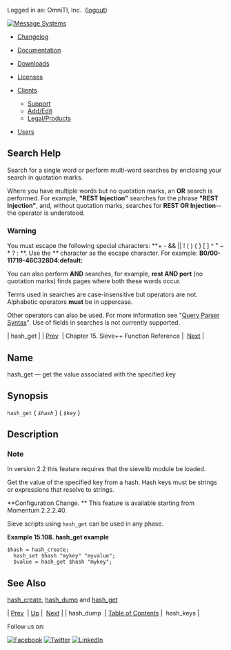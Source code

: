 Logged in as: OmniTI, Inc.  ([logout](https://support.messagesystems.com/logout.php))

[![Message Systems](https://support.messagesystems.com/images/ms-white205.png)](https://support.messagesystems.com/start.php) 

*   [Changelog](https://support.messagesystems.com/start.php?show=changelog)
*   [Documentation](https://support.messagesystems.com/docs/)
*   [Downloads](https://support.messagesystems.com/start.php)

*   [Licenses](https://support.messagesystems.com/license_summary.php)
*   <a href="">Clients</a>
    *   [Support](https://support.messagesystems.com/cs.php)
    *   [Add/Edit](https://support.messagesystems.com/edit_client.php)
    *   [Legal/Products](https://support.messagesystems.com/edit_products.php)
*   [Users](https://support.messagesystems.com/edit_customer.php)

## Search Help

Search for a single word or perform multi-word searches by enclosing your search in quotation marks.

Where you have multiple words but no quotation marks, an **OR** search is performed. For example, **"REST Injection"** searches for the phrase **"REST Injection"**, and, without quotation marks, searches for **REST OR Injection**--the operator is understood.

### Warning

You must escape the following special characters: **+ - && || ! ( ) { } [ ] ^ " ~ * ? : \**. Use the **\** character as the escape character. For example: **B0/00-11719-46C328D4\:default\:**

You can also perform **AND** searches, for example, **rest AND port** (no quotation marks) finds pages where both these words occur.

Terms used in searches are case-insensitive but operators are not. Alphabetic operators **must** be in uppercase.

Other operators can also be used. For more information see "[Query Parser Syntax](https://lucene.apache.org/core/old_versioned_docs/versions/3_0_0/queryparsersyntax.html)". Use of fields in searches is not currently supported.

| hash_get |
| [Prev](sieve.ref.hash_dump.php)  | Chapter 15. Sieve++ Function Reference |  [Next](sieve.ref.hash_keys.php) |

<a name="sieve.ref.hash_get"></a>
## Name

hash_get — get the value associated with the specified key

## Synopsis

`hash_get` { *`$hash`* } { *`$key`* }

<a name="idp15647792"></a>
## Description

### Note

In version 2.2 this feature requires that the sievelib module be loaded.

Get the value of the specified key from a hash. Hash keys must be strings or expressions that resolve to strings.

**Configuration Change. ** This feature is available starting from Momentum 2.2.2.40.

Sieve scripts using `hash_get` can be used in any phase.

<a name="example.hash_get"></a>

**Example 15.108. hash_get example**

```
$hash = hash_create;
  hash_set $hash "mykey" "myvalue";
  $value = hash_get $hash "mykey";
```

<a name="idp15657632"></a>
## See Also

[hash_create](sieve.ref.hash_create.php "hash_create"), [hash_dump](sieve.ref.hash_dump.php "hash_dump") and [hash_get](sieve.ref.hash_get.php "hash_get")

| [Prev](sieve.ref.hash_dump.php)  | [Up](sieve.ref.php) |  [Next](sieve.ref.hash_keys.php) |
| hash_dump  | [Table of Contents](index.php) |  hash_keys |

Follow us on:

[![Facebook](https://support.messagesystems.com/images/icon-facebook.png)](http://www.facebook.com/messagesystems) [![Twitter](https://support.messagesystems.com/images/icon-twitter.png)](http://twitter.com/#!/MessageSystems) [![LinkedIn](https://support.messagesystems.com/images/icon-linkedin.png)](http://www.linkedin.com/company/message-systems)